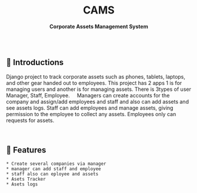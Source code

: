 
<h1 align="center">CAMS</h1>
<div align="center">
  <strong>Corporate Assets Management System</strong>
</div>
<br>



&nbsp;
&nbsp;
## 💠 **Introductions**
  Django project to track corporate assets such as phones, tablets, laptops, and other gear handed out to employees. This project has 2 apps 1 is for managing users
  and another is for managing assets. There is 3types of user Manager, Staff, Employee.
  &nbsp;
  &nbsp;
  Managers can create accounts for the company and assign/add employees and staff and also can add assets and see assets logs.
  Staff can add employees and manage assets, giving permission to the employee to collect any assets.
  Employees only can requests for assets.

&nbsp;
&nbsp;
## 📜 **Features**
    * Create several companies via manager
    * manager can add staff and employee
    * staff also can eployee and assets
    * Asets Tracker
    * Asets logs
   

&nbsp;




